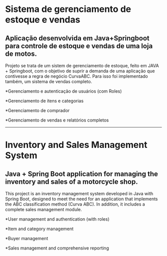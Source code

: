 # Sistema de gerenciamento de estoque e vendas   

## Aplicação desenvolvida em Java+Springboot para controle de estoque e vendas de uma loja de motos.

Projeto se trata de um sistem de gerenciamento de estoque, feito em JAVA + Springboot, com o objetivo de suprir a demanda de uma aplicação que contivesse a regra de negócio CurvaABC. Para isso foi implementado também, um sistema de vendas completo.


*Gerenciamento e autenticação de usuários (com Roles)

*Gerenciamento de itens e categorias

*Gerenciamento de comprador 

*Gerenciamento de vendas e relatórios completos 

---------------------------------------------------------------------------

# Inventory and Sales Management System
## Java + Spring Boot application for managing the inventory and sales of a motorcycle shop.

This project is an inventory management system developed in Java with Spring Boot, designed to meet the need for an application that implements the ABC classification method (Curva ABC). In addition, it includes a complete sales management module.

*User management and authentication (with roles)

*Item and category management

*Buyer management 

*Sales management and comprehensive reporting
